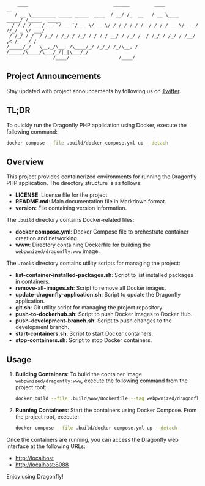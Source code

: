 ```
    ____                               ______         ____             __            
   / __ \_________ _____ _____  ____  / __/ /_  __   / __ \____  _____/ /_____  _____
  / / / / ___/ __ `/ __ `/ __ \/ __ \/ /_/ / / / /  / / / / __ \/ ___/ //_/ _ \/ ___/
 / /_/ / /  / /_/ / /_/ / /_/ / / / / __/ / /_/ /  / /_/ / /_/ / /__/ ,< /  __/ /    
/_____/_/   \__,_/\__, /\____/_/ /_/_/ /_/\__, /  /_____/\____/\___/_/|_|\___/_/     
                 /____/                  /____/                                      

```

## Project Announcements

Stay updated with project announcements by following us on [Twitter](https://twitter.com/webpwnized).

## TL;DR

To quickly run the Dragonfly PHP application using Docker, execute the following command:

```bash
docker compose --file .build/docker-compose.yml up --detach
```

## Overview

This project provides containerized environments for running the Dragonfly PHP application. The directory structure is as follows:

- **LICENSE**: License file for the project.
- **README.md**: Main documentation file in Markdown format.
- **version**: File containing version information.

The `.build` directory contains Docker-related files:

- **docker compose.yml**: Docker Compose file to orchestrate container creation and networking.
- **www**: Directory containing Dockerfile for building the `webpwnized/dragonfly:www` image.

The `.tools` directory contains utility scripts for managing the project:

- **list-container-installed-packages.sh**: Script to list installed packages in containers.
- **remove-all-images.sh**: Script to remove all Docker images.
- **update-dragonfly-application.sh**: Script to update the Dragonfly application.
- **git.sh**: Git utility script for managing the project repository.
- **push-to-dockerhub.sh**: Script to push Docker images to Docker Hub.
- **push-development-branch.sh**: Script to push changes to the development branch.
- **start-containers.sh**: Script to start Docker containers.
- **stop-containers.sh**: Script to stop Docker containers.

## Usage

1. **Building Containers**: To build the container image `webpwnized/dragonfly:www`, execute the following command from the project root:

    ```bash
    docker build --file .build/www/Dockerfile --tag webpwnized/dragonfly:www .
    ```

2. **Running Containers**: Start the containers using Docker Compose. From the project root, execute:

    ```bash
    docker compose --file .build/docker-compose.yml up --detach
    ```

Once the containers are running, you can access the Dragonfly web interface at the following URLs:

- [http://localhost](http://localhost)
- [http://localhost:8088](http://localhost:8088)

Enjoy using Dragonfly!
